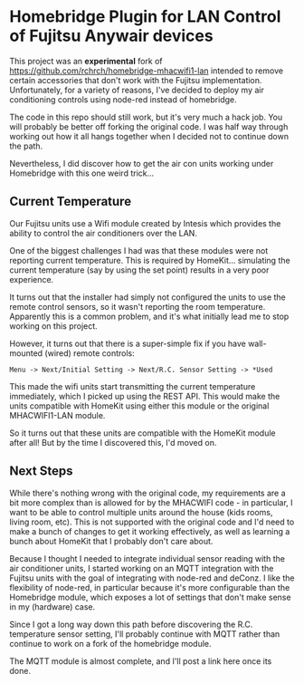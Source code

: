 # Homebridge Plugin for LAN Control of Fujitsu Anywair devices

This project was an **experimental** fork of https://github.com/rchrch/homebridge-mhacwifi1-lan intended
to remove certain accessories that don't work with the Fujitsu implementation. Unfortunately, for
a variety of reasons, I've decided to deploy my air conditioning controls using node-red instead of homebridge. 

The code in this repo should still work, but it's very much a hack job. You will probably be better off forking
the original code. I was half way through working out how it all hangs together when I decided not to continue
down the path.

Nevertheless, I did discover how to get the air con units working under Homebridge with this one weird trick...

## Current Temperature

Our Fujitsu units use a Wifi module created by Intesis which provides the ability to control the air conditioners
over the LAN.

One of the biggest challenges I had was that these modules were not reporting current temperature.
This is required by HomeKit... simulating the current temperature (say by using the set point)
results in a very poor experience.

It turns out that the installer had simply not configured the units to use the remote control
sensors, so it wasn't reporting the room temperature. Apparently this is a common problem, and it's
what initially lead me to stop working on this project.

However, it turns out that there is a super-simple fix if you have wall-mounted (wired) remote controls:

    Menu -> Next/Initial Setting -> Next/R.C. Sensor Setting -> *Used

This made the wifi units start transmitting the current temperature immediately, which I picked up
using the REST API. This would make the units compatible with HomeKit using either this module or the original
MHACWIFI1-LAN module.

So it turns out that these units are compatible with the HomeKit module after all! But by the time
I discovered this, I'd moved on.

## Next Steps

While there's nothing wrong with the original code, my requirements are a bit more complex
than is allowed for by the MHACWIFI code - in particular, I want to be able to control multiple units around
the house (kids rooms, living room, etc). This is not supported with the original code and I'd need to make
a bunch of changes to get it working effectively, as well as learning a bunch about HomeKit that I probably
don't care about.

Because I thought I needed to integrate individual sensor reading with the air conditioner units, I
started working on an MQTT integration with the Fujitsu units with the goal of integrating
with node-red and deConz. I like the flexibility of node-red, in particular because it's more configurable than the
Homebridge module, which exposes a lot of settings that don't make sense in my (hardware) case.

Since I got a long way down this path before discovering the R.C. temperature sensor
setting, I'll probably continue with MQTT rather than continue to work on a fork of the homebridge module.

The MQTT module is almost complete, and I'll post a link here once its done.
